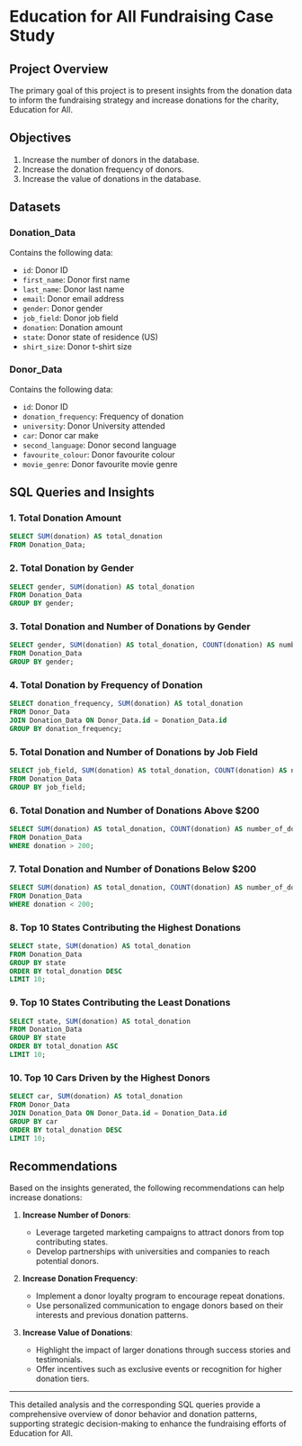 
# Education for All Fundraising Case Study

## Project Overview

The primary goal of this project is to present insights from the donation data to inform the fundraising strategy and increase donations for the charity, Education for All.

## Objectives

1. Increase the number of donors in the database.
2. Increase the donation frequency of donors.
3. Increase the value of donations in the database.

## Datasets

### Donation_Data

Contains the following data:
- `id`: Donor ID
- `first_name`: Donor first name
- `last_name`: Donor last name
- `email`: Donor email address
- `gender`: Donor gender
- `job_field`: Donor job field
- `donation`: Donation amount
- `state`: Donor state of residence (US)
- `shirt_size`: Donor t-shirt size

### Donor_Data

Contains the following data:
- `id`: Donor ID
- `donation_frequency`: Frequency of donation
- `university`: Donor University attended
- `car`: Donor car make
- `second_language`: Donor second language
- `favourite_colour`: Donor favourite colour
- `movie_genre`: Donor favourite movie genre

## SQL Queries and Insights

### 1. Total Donation Amount
```sql
SELECT SUM(donation) AS total_donation
FROM Donation_Data;
```

### 2. Total Donation by Gender
```sql
SELECT gender, SUM(donation) AS total_donation
FROM Donation_Data
GROUP BY gender;
```

### 3. Total Donation and Number of Donations by Gender
```sql
SELECT gender, SUM(donation) AS total_donation, COUNT(donation) AS number_of_donations
FROM Donation_Data
GROUP BY gender;
```

### 4. Total Donation by Frequency of Donation
```sql
SELECT donation_frequency, SUM(donation) AS total_donation
FROM Donor_Data
JOIN Donation_Data ON Donor_Data.id = Donation_Data.id
GROUP BY donation_frequency;
```

### 5. Total Donation and Number of Donations by Job Field
```sql
SELECT job_field, SUM(donation) AS total_donation, COUNT(donation) AS number_of_donations
FROM Donation_Data
GROUP BY job_field;
```

### 6. Total Donation and Number of Donations Above $200
```sql
SELECT SUM(donation) AS total_donation, COUNT(donation) AS number_of_donations
FROM Donation_Data
WHERE donation > 200;
```

### 7. Total Donation and Number of Donations Below $200
```sql
SELECT SUM(donation) AS total_donation, COUNT(donation) AS number_of_donations
FROM Donation_Data
WHERE donation < 200;
```

### 8. Top 10 States Contributing the Highest Donations
```sql
SELECT state, SUM(donation) AS total_donation
FROM Donation_Data
GROUP BY state
ORDER BY total_donation DESC
LIMIT 10;
```

### 9. Top 10 States Contributing the Least Donations
```sql
SELECT state, SUM(donation) AS total_donation
FROM Donation_Data
GROUP BY state
ORDER BY total_donation ASC
LIMIT 10;
```

### 10. Top 10 Cars Driven by the Highest Donors
```sql
SELECT car, SUM(donation) AS total_donation
FROM Donor_Data
JOIN Donation_Data ON Donor_Data.id = Donation_Data.id
GROUP BY car
ORDER BY total_donation DESC
LIMIT 10;
```

## Recommendations

Based on the insights generated, the following recommendations can help increase donations:

1. **Increase Number of Donors**: 
   - Leverage targeted marketing campaigns to attract donors from top contributing states.
   - Develop partnerships with universities and companies to reach potential donors.

2. **Increase Donation Frequency**:
   - Implement a donor loyalty program to encourage repeat donations.
   - Use personalized communication to engage donors based on their interests and previous donation patterns.

3. **Increase Value of Donations**:
   - Highlight the impact of larger donations through success stories and testimonials.
   - Offer incentives such as exclusive events or recognition for higher donation tiers.

---

This detailed analysis and the corresponding SQL queries provide a comprehensive overview of donor behavior and donation patterns, supporting strategic decision-making to enhance the fundraising efforts of Education for All.
